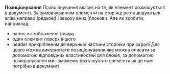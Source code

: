 **Позиціонування**
Позиціонування вказує на те, як елемент розміщується в документі.
За замовчуванням елементи на сторінці розташовуються зліва направо
(рядкові) і зверху вниз (блокові).
Але як зробити, наприклад:
- напис на зображенні товару
- один елемент поверх іншого
- header прикріпленим до верхньої частини сторінки при скролі
Для цього можна використати позиціонування яке можна описати за допомогою відповідних властивостей для блоків, за допомогою позиціонування ми і зможемо розташувати елементи як це нам потрібно в документі
